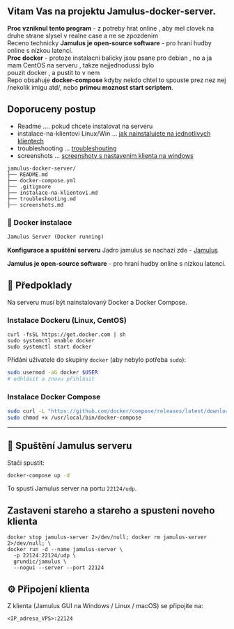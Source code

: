 
## Vitam Vas na projektu Jamulus-docker-server.  

**Proc vzniknul tento program** - z potreby hrat online , aby mel clovek na druhe strane slysel v realne case a ne se zpozdenim<br>
Receno technicky **Jamulus je open-source software** -  pro hraní hudby online s nízkou latencí.<br>
**Proc docker** - protoze instalacni balicky jsou psane pro debian , no a ja mam CentOS na serveru  , takze nejjednodussi bylo<br>
pouzit docker , a pustit to v nem <br>
Repo obsahuje **docker-compose** kdyby nekdo chtel to spouste prez nez nej /nekolik imigu atd/, nebo **primou moznost start scriptem**.<br>

## Doporuceny postup 
* Readme .... pokud chcete instalovat na serveru <br>
* instalace-na-klientovi Linux/Win ... [jak nainstalujete na jednotlivych klientech](https://github.com/PajaspaceNet/jamulus-docker-server/blob/main/instalace-na-klientovi.md)<br> 
*  troubleshooting ... [troubleshouting](https://github.com/PajaspaceNet/jamulus-docker-server/blob/main/troubleshooting.md)<br>
* screenshots ... [screenshoty s nastavenim klienta na windows](https://github.com/PajaspaceNet/jamulus-docker-server/blob/main/screenshots.md)

```
jamulus-docker-server/
├── README.md
├── docker-compose.yml
├── .gitignore
├── instalace-na-klientovi.md
├── troubleshooting.md
├── screenshots.md
```





### 📄  Docker instalace

```markdown
Jamulus Server (Docker running)
```
**Konfigurace a  spuštění serveru**
Jadro jamulus  se nachazi zde  - [Jamulus](https://jamulus.io) 

**Jamulus je open-source software** -  pro hraní hudby online s nízkou latencí.



## 🔧 Předpoklady

Na serveru musí být nainstalovaný Docker a Docker Compose.

### Instalace Dockeru (Linux, CentOS)

```
curl -fsSL https://get.docker.com | sh
sudo systemctl enable docker
sudo systemctl start docker
````

Přidání uživatele do skupiny `docker` (aby nebylo potřeba `sudo`):

```bash
sudo usermod -aG docker $USER
# odhlásit a znovu přihlásit
```

### Instalace Docker Compose

```bash
sudo curl -L "https://github.com/docker/compose/releases/latest/download/docker-compose-$(uname -s)-$(uname -m)" -o /usr/local/bin/docker-compose
sudo chmod +x /usr/local/bin/docker-compose
```

---

## 🚀 Spuštění Jamulus serveru

Stačí spustit:

```bash
docker-compose up -d
```

To spustí Jamulus server na portu `22124/udp`.


## Zastaveni stareho a stareho a spusteni noveho klienta 

```
docker stop jamulus-server 2>/dev/null; docker rm jamulus-server 2>/dev/null; \
docker run -d --name jamulus-server \
  -p 22124:22124/udp \
  grundic/jamulus \
  --nogui --server --port 22124
```



## ⚙️ Připojení klienta

Z klienta (Jamulus GUI na Windows / Linux / macOS) se připojíte na:

```
<IP_adresa_VPS>:22124
```





